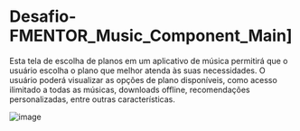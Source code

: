 # Desafio-FMENTOR_Music_Component_Main]

Esta tela de escolha de planos em um aplicativo de música permitirá que o usuário escolha o plano que melhor atenda às suas necessidades. O usuário poderá visualizar as opções de plano disponíveis, como acesso ilimitado a todas as músicas, downloads offline, recomendações personalizadas, entre outras características.

![image](https://user-images.githubusercontent.com/99044745/218280713-fa44e801-4a4b-432f-aed7-5fb1f210c771.png)

